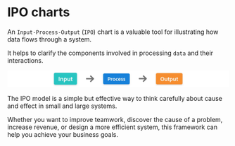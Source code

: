 # IPO charts

An `Input-Process-Output` (`IPO`) chart is a valuable tool for illustrating how data flows through a system.

It helps to clarify the components involved in processing `data` and their interactions.

![ipo flow](image.png)

The IPO model is a simple but effective way to think carefully about cause and effect in small and large systems.

Whether you want to improve teamwork, discover the cause of a problem, increase revenue, or design a more efficient system, this framework can help you achieve your business goals.
